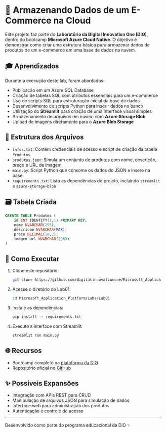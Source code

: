 # 🛒 Armazenando Dados de um E-Commerce na Cloud

Este projeto faz parte do **Laboratório da Digital Innovation One (DIO)**, dentro do bootcamp **Microsoft Azure Cloud Native**. O objetivo é demonstrar como criar uma estrutura básica para armazenar dados de produtos de um e-commerce em uma base de dados na nuvem.

## 🎓 Aprendizados

Durante a execução deste lab, foram abordados:

- Publicação em um Azure SQL Database
- Criação de tabelas SQL com atributos essenciais para um e-commerce
- Uso de scripts SQL para estruturação inicial da base de dados
- Desenvolvimento de scripts Python para inserir dados no banco
- Utilização do **Streamlit** para criação de uma interface visual simples
- Armazenamento de arquivos em nuvem com **Azure Storage Blob**
- Upload de imagens diretamente para o **Azure Blob Storage**
  
## 📂 Estrutura dos Arquivos

- `infos.txt`: Contém credenciais de acesso e script de criação da tabela `Produtos`
- `produtos.json`: Simula um conjunto de produtos com nome, descrição, preço e URL de imagem
- `main.py`: Script Python que consome os dados do JSON e insere na base
- `requirements.txt`: Lista as dependências do projeto, incluindo `streamlit` e `azure-storage-blob`

## 🗃️ Tabela Criada

```sql
CREATE TABLE Produtos (
    id INT IDENTITY(1,1) PRIMARY KEY,
    nome NVARCHAR(255),
    descricao NVARCHAR(MAX),
    preco DECIMAL(18,2),
    imagem_url NVARCHAR(2083)
)
```

## 🚀 Como Executar

1. Clone este repositório:
    ```bash
    git clone https://github.com/digitalinnovationone/Microsoft_Application_Platform.git
    ```
2. Acesse o diretório do Lab01:
    ```bash
    cd Microsoft_Application_Platform/Labs/Lab01
    ```
3. Instale as dependências:
    ```bash
    pip install -r requirements.txt
    ```
4. Execute a interface com Streamlit:
    ```bash
    streamlit run main.py
    ```

## 🌐 Recursos

- Bootcamp completo na [plataforma da DIO](https://web.dio.me/track/microsoft-azure-cloud-native)
- Repositório oficial no [GitHub](https://github.com/digitalinnovationone/Microsoft_Application_Platform)

## ✨ Possíveis Expansões

- Integração com APIs REST para CRUD
- Manipulação de arquivos JSON para simulação de dados
- Interface web para administração dos produtos
- Autenticação e controle de acesso

---

Desenvolvido como parte do programa educacional da DIO ✨



